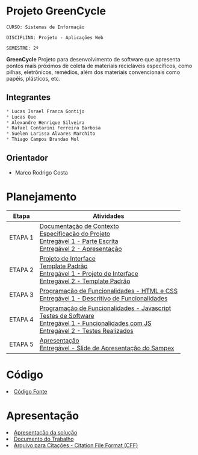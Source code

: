 # Projeto GreenCycle

`CURSO: Sistemas de Informação`

`DISCIPLINA: Projeto - Aplicações Web`

`SEMESTRE: 2º`

<!--- Descrever resumidamente, em um ou dois parágrafos, o projeto que está sendo desenvolvido: --->

**GreenCycle**
Projeto para desenvolvimento de software que apresenta pontos mais próximos de coleta de materiais recicláveis específicos, como pilhas, eletrônicos, remédios, além dos materiais convencionais como papéis, plásticos, etc.

## Integrantes

```python
* Lucas Israel Franca Gontijo
* Lucas Oue
* Alexandre Henrique Silveira
* Rafael Contarini Ferreira Barbosa
* Suelen Larissa Alvares Marchito
* Thiago Campos Brandao Mol
```

## Orientador

* Marco Rodrigo Costa

# Planejamento

| Etapa         | Atividades |
|      :----:   | ----------- |
| ETAPA 1         |[Documentação de Contexto](docs/context.md) <br> [Especificação do Projeto](docs/especification.md) <br> [Entregável 1 - Parte Escrita](docs/01.-Eixo-01-Etapa-01-GreenCycle-Doc-v.1.2.pdf) <br> [Entregável 2 - Apresentação](Presentation/01.Eixo-01-Etapa-01-GreenCycle-Slides-v.1.2.pdf) |
| ETAPA 2         |[Projeto de Interface](docs/interface.md) <br> [Template Padrão](docs/template.md) <br> [Entregável 1 - Projeto de Interface](docs/GreenCycle%20!%20Wireframe%20&%20Navegação.png) <br> [Entregável 2 - Template Padrão](/src/Template_GreenCycle_Padrao.png) ||
| ETAPA 3         |[Programação de Funcionalidades - HTML e CSS](docs/development.md) <br> [Entregável 1 - Descritivo de Funcionalidades](docs/t3.md)|
| ETAPA 4        |[Programação de Funcionalidades - Javascript](docs/development.md) <br> [Testes de Software ](docs/tests.md) <br> [Entregável 1 - Funcionalidades com JS ](docs/t4.md)<br>[Entregável 2 - Testes Realizados](docs/Tarefa-04-Testes.md)|
| ETAPA 5         | [Apresentação](presentation/README.md) <br> [Entregável - Slide de Apresentação do Sampex](docs/Apresentação-Sampex.pptx) |

# Código

<li><a href="src/README.md"> Código Fonte</a></li>

# Apresentação

<li><a href="docs/Apresentação-Sampex.pptx"> Apresentação da solução</a></li>
<li><a href="docs/01.-Eixo-01-Etapa-01-GreenCycle-Doc-v.1.2.pdf"> Documento do Trabalho</a></li>
<li><a href="docs/citation.cff"> Arquivo para Citações - Citation File Format (CFF) </a></li>
